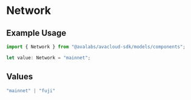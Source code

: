 # Network

## Example Usage

```typescript
import { Network } from "@avalabs/avacloud-sdk/models/components";

let value: Network = "mainnet";
```

## Values

```typescript
"mainnet" | "fuji"
```